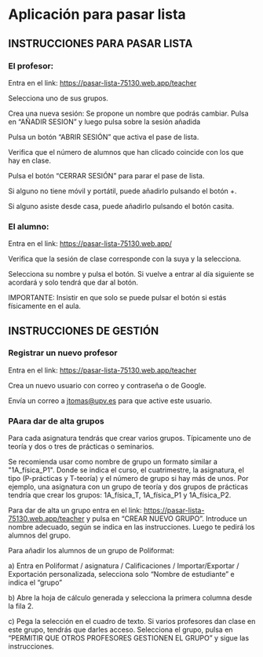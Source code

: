 # Aplicación para pasar lista

## INSTRUCCIONES PARA PASAR LISTA 

### El profesor:

Entra en el link: https://pasar-lista-75130.web.app/teacher

Selecciona uno de sus grupos.

Crea una nueva sesión: Se propone un nombre que podrás cambiar. Pulsa en “AÑADIR SESION” y luego pulsa sobre la sesión añadida

Pulsa un botón “ABRIR SESIÓN” que activa el pase de lista.

Verifica que el número de alumnos que han clicado coincide con los que hay en clase.

Pulsa el botón “CERRAR SESIÓN” para parar el pase de lista.

Si alguno no tiene móvil y portátil, puede añadirlo pulsando el botón +.

Si alguno asiste desde casa, puede añadirlo pulsando el botón casita.

### El alumno: 

Entra en el link: https://pasar-lista-75130.web.app/

Verifica que la sesión de clase corresponde con la suya y la selecciona.

Selecciona su nombre y pulsa el botón. Si vuelve a entrar al día siguiente se acordará y solo tendrá que dar al botón.

IMPORTANTE: Insistir en que solo se puede pulsar el botón si estás físicamente en el aula.

## INSTRUCCIONES DE GESTIÓN

### Registrar un nuevo profesor

Entra en el link: https://pasar-lista-75130.web.app/teacher

Crea un nuevo usuario con correo y contraseña o de Google.

Envía un correo a jtomas@upv.es para que active este usuario.

### PAara dar de alta grupos

Para cada asignatura tendrás que crear varios grupos. Típicamente uno de teoría y dos o tres de prácticas o seminarios.

Se recomienda usar como nombre de grupo un formato similar a "1A_física_P1". Donde se indica el curso, el cuatrimestre, la asignatura, el tipo (P-prácticas y T-teoría) y el número de grupo si hay más de unos.
Por ejemplo, una asignatura con un grupo de teoría y dos grupos de prácticas tendría que crear los grupos: 1A_física_T, 1A_física_P1 y 1A_física_P2.

Para dar de alta un grupo entra en el link: https://pasar-lista-75130.web.app/teacher y pulsa en “CREAR NUEVO GRUPO”. Introduce un nombre adecuado, según se indica en las instrucciones.
Luego te pedirá los alumnos del grupo. 

Para añadir los alumnos de un grupo de Poliformat:

a) Entra en Poliformat / asignatura / Calificaciones / Importar/Exportar / Exportación personalizada, selecciona solo “Nombre de estudiante” e indica el “grupo”

b) Abre la hoja de cálculo generada y selecciona la primera columna desde la fila 2.

c) Pega la selección en el cuadro de texto.
Si varios profesores dan clase en este grupo, tendrás que darles acceso. Selecciona el grupo, pulsa en “PERMITIR QUE OTROS PROFESORES GESTIONEN EL GRUPO” y sigue las instrucciones.
